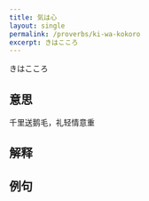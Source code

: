 ```yaml
---
title: 気は心
layout: single
permalink: /proverbs/ki-wa-kokoro
excerpt: きはこころ
---
```


きはこころ

## 意思

千里送鹅毛，礼轻情意重

## 解释

## 例句

